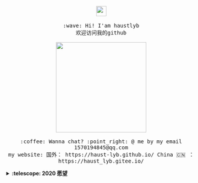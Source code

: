 <p align="center">
  <img src="https://user-images.githubusercontent.com/5679180/79618120-0daffb80-80be-11ea-819e-d2b0fa904d07.gif" width="27px">
  <br><br>
  <samp>
    :wave: Hi! I'am haustlyb
    <br>欢迎访问我的github
    <br>
    <br>
    <img src="https://i.imgur.com/kdKhgx6.gif" width="240px" align="center">
    <br>
    <br>
    :coffee: Wanna chat? :point_right: @ me by my email 1570194845@qq.com
    <br>
    my website: 国外： https://haust-lyb.github.io/ China 🇨🇳 ： https://haust_lyb.gitee.io/
  </samp>
</p>

<details>
  <summary><b>:telescope: 2020 愿望</b></summary>
  2020 疫情影响之下的世界，最大的希望就是人类能走出新冠阴霾，重拾自有开放的光明
  <summary><b>:telescope: 2021 愿望</b></summary>
  世界和平，身体健康
</details>
